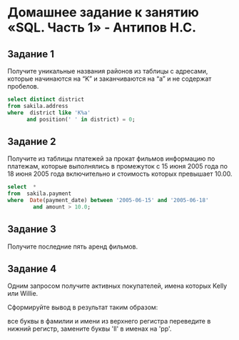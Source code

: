 # Домашнее задание к занятию «SQL. Часть 1» - Антипов Н.С.

## Задание 1
Получите уникальные названия районов из таблицы с адресами, которые начинаются на “K” и заканчиваются на “a” и не содержат пробелов.

```sql
select distinct district
from sakila.address
where  district like 'K%a'
      and position(' ' in district) = 0;
```

## Задание 2
Получите из таблицы платежей за прокат фильмов информацию по платежам, которые выполнялись в промежуток с 15 июня 2005 года по 18 июня 2005 года включительно и стоимость которых превышает 10.00.

```sql
select  *
from  sakila.payment
where  Date(payment_date) between '2005-06-15' and '2005-06-18'
		and amount > 10.0;
```

## Задание 3
Получите последние пять аренд фильмов.

## Задание 4
Одним запросом получите активных покупателей, имена которых Kelly или Willie.

Сформируйте вывод в результат таким образом:

все буквы в фамилии и имени из верхнего регистра переведите в нижний регистр,
замените буквы 'll' в именах на 'pp'.
